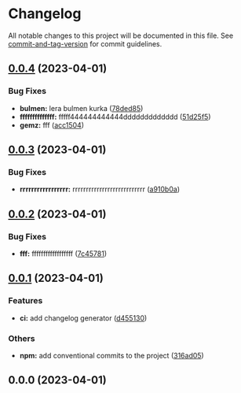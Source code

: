 # Changelog

All notable changes to this project will be documented in this file. See [commit-and-tag-version](https://github.com/absolute-version/commit-and-tag-version) for commit guidelines.

## [0.0.4](https://github.com/waveofdandelion/gpack/compare/v0.0.3...v0.0.4) (2023-04-01)


### Bug Fixes

* **bulmen:** lera bulmen kurka ([78ded85](https://github.com/waveofdandelion/gpack/commit/78ded8514af76c7d0cbe8eb055ee715f33d1955d))
* **ffffffffffffff:** fffff444444444444ddddddddddddd ([51d25f5](https://github.com/waveofdandelion/gpack/commit/51d25f597934da9d6ec6856189f34c6e5b6670c5))
* **gemz:** fff ([acc1504](https://github.com/waveofdandelion/gpack/commit/acc1504444b7f237e32b79e87eaeb0cad5bc2984))

## [0.0.3](https://github.com/waveofdandelion/gpack/compare/v0.0.2...v0.0.3) (2023-04-01)


### Bug Fixes

* **rrrrrrrrrrrrrrrrr:** rrrrrrrrrrrrrrrrrrrrrrrrrrr ([a910b0a](https://github.com/waveofdandelion/gpack/commit/a910b0aa48e73220dc99e8956c005454713697d6))

## [0.0.2](https://github.com/waveofdandelion/gpack/compare/v0.0.1...v0.0.2) (2023-04-01)


### Bug Fixes

* **fff:** ffffffffffffffffff ([7c45781](https://github.com/waveofdandelion/gpack/commit/7c45781896f0fc762e157a2d187ee478c716a70a))

## [0.0.1](https://github.com/waveofdandelion/gpack/compare/v0.0.0...v0.0.1) (2023-04-01)


### Features

* **ci:** add changelog generator ([d455130](https://github.com/waveofdandelion/gpack/commit/d45513050f6e737550f78c59ef5437fb65a7e880))


### Others

* **npm:** add conventional commits to the project ([316ad05](https://github.com/waveofdandelion/gpack/commit/316ad054d1d8a95492a0fa9ef4346b44c6568af1))

## 0.0.0 (2023-04-01)
